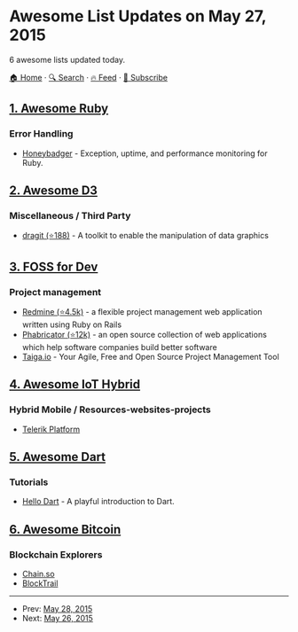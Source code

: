 # Awesome List Updates on May 27, 2015

6 awesome lists updated today.

[🏠 Home](/README.md) · [🔍 Search](https://test.trackawesomelist.com/search/) · [🔥 Feed](https://test.trackawesomelist.com/rss.xml) · [📮 Subscribe](https://trackawesomelist.us17.list-manage.com/subscribe?u=d2f0117aa829c83a63ec63c2f&id=36a103854c)



## [1. Awesome Ruby](/content/markets/awesome-ruby/README.md)

### Error Handling

*   [Honeybadger](https://www.honeybadger.io/) - Exception, uptime, and performance monitoring for Ruby.

## [2. Awesome D3](/content/wbkd/awesome-d3/README.md)

### Miscellaneous / Third Party

*   [dragit (⭐188)](https://github.com/romsson/dragit) - A toolkit to enable the manipulation of data graphics

## [3. FOSS for Dev](/content/tvvocold/FOSS-for-Dev/README.md)

### Project management

*   [Redmine (⭐4.5k)](https://github.com/redmine/redmine) - a flexible project management web application written using Ruby on Rails
*   [Phabricator (⭐12k)](https://github.com/phacility/phabricator) - an open source collection of web applications which help software companies build better software
*   [Taiga.io](https://github.com/taigaio) - Your Agile, Free and Open Source Project Management Tool

## [4. Awesome IoT Hybrid](/content/weblancaster/awesome-IoT-hybrid/README.md)

### Hybrid Mobile / Resources-websites-projects

*   [Telerik Platform](http://www.telerik.com/platform)

## [5. Awesome Dart](/content/yissachar/awesome-dart/README.md)

### Tutorials

*   [Hello Dart](http://code.makery.ch/library/hello-dart/) - A playful introduction to Dart.

## [6. Awesome Bitcoin](/content/igorbarinov/awesome-bitcoin/README.md)

### Blockchain Explorers

*   [Chain.so](http://chain.so)
*   [BlockTrail](https://www.blocktrail.com/BTC)

---

- Prev: [May 28, 2015](/content/2015/05/28/README.md)
- Next: [May 26, 2015](/content/2015/05/26/README.md)